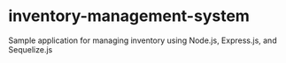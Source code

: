 # inventory-management-system
Sample application for managing inventory using Node.js, Express.js, and Sequelize.js
